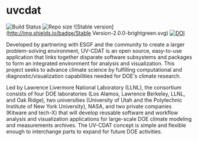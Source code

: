 uvcdat
======
![Build Status](https://travis-ci.org/OpenGeoscience/geojs.svg?branch=master)
![Repo size](https://reposs.herokuapp.com/?path=UV-CDAT/uvcdat)
![Stable version](http://img.shields.io/badge/Stable Version-2.0.0-brightgreen.svg)
[![DOI](https://zenodo.org/badge/6619/UV-CDAT/uvcdat.png)](http://dx.doi.org/10.5281/zenodo.12251)

Developed by partnering with ESGF and the community to create a larger problem-solving environment, UV-CDAT is an open source, easy-to-use application that links together disparate software subsystems and packages to form an integrated environment for analysis and visualization. This project seeks to advance climate science by fulfilling computational and diagnostic/visualization capabilities needed for DOE's climate research.

Led by Lawrence Livermore National Laboratory (LLNL), the consortium consists of four DOE laboratories (Los Alamos, Lawrence Berkeley, LLNL, and Oak Ridge), two universities (University of Utah and the Polytechnic Institute of New York University), NASA, and two private companies (Kitware and tech-X) that will develop reusable software and workflow analysis and visualization applications for large-scale DOE climate modeling and measurements archives. The UV-CDAT concept is simple and flexible enough to interchange parts to expand for future DOE activities.
